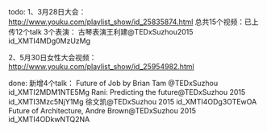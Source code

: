todo:
  1、3月28日大会：http://www.youku.com/playlist_show/id_25835874.html
  总共15个视频：已上传12个talk
  3个表演：
        古琴表演王利建@TEDxSuzhou2015                           id_XMTI4MDg0MzUzMg

  2、5月30日女性大会视频：http://www.youku.com/playlist_show/id_25954982.html

done:
    新增4个talk：
    Future of Job by Brian Tam @TEDxSuzhou                id_XMTI2MDM1NTE5Mg
    Rani: Predicting the future@TEDxSuzhou 2015           id_XMTI3Mzc5NjY1Mg
    徐文凯@TEDxSuzhou 2015                                 id_XMTI4ODg3OTEwOA
    Future of Architecture, Andre Brown@TEDxSuzhou 2015   id_XMTI4ODkwNTQ2NA

